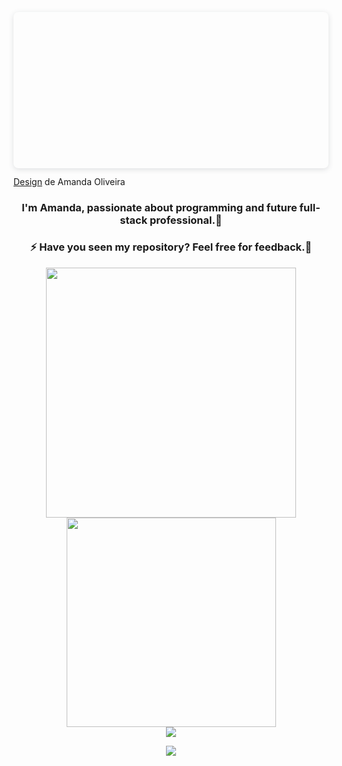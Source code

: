 <!DOCTYPE html>
<html>
<body>

<div style="position: relative; width: 100%; height: 0; padding-top: 40.0000%;
 padding-bottom: 48px; box-shadow: 0 2px 8px 0 rgba(63,69,81,0.16); margin-top: 1.6em; margin-bottom: 0.9em; overflow: hidden;
 border-radius: 8px; will-change: transform;">
 <script loading="lazy" style="position: absolute; width: 100%; height: 100%; top: 0; left: 0; border: none; padding: 0;margin: 0;"
    src="https:&#x2F;&#x2F;www.canva.com&#x2F;design&#x2F;DAEvwSoLEws&#x2F;view?embed">
  </script>
  
</div>
<a href="https:&#x2F;&#x2F;www.canva.com&#x2F;design&#x2F;DAEvwSoLEws&#x2F;view?embed" target="_blank" rel="noopener">Design</a> de Amanda Oliveira



<div align="center"><h3>I'm Amanda, passionate about programming and future full-stack professional.🥰</h3></div>
   
<div align="center"><h3>⚡ Have you seen my repository? Feel free for feedback.💬</h3></div>

<div align="center">
<a href="https://github.com/AmandaOliveira0212/github-readme-stats">
  <img align="center" width="400"  src="https://github-readme-stats.vercel.app/api?username=AmandaOliveira0212&theme=radical&show_icons=true&card_width=" />
</a>
<a href="https://github.com/AmandaOliveira0212/convoychat">
  <img align="center" width="335"  src="https://github-readme-stats.vercel.app/api/top-langs/?username=AmandaOliveira0212&layout=compact&theme=radical" />
</a>
</div>

<div align="center">
<a href="https://github.com/AmandaOliveira0212/streak-stats">
  <img align="center"src="http://github-readme-streak-stats.herokuapp.com?user=AmandaOliveira0212&theme=great-gatsby&hide_border=true&date_format=M%20j%5B%2C%20Y%5D&background=920632" />
</a>
<P></P>
</div>

<div align="center">
<img src="https://komarev.com/ghpvc/?username=AmandaOliveira0212&&style=flat-square" align="center" />
<P></P>
</div>

</body>
</html>

